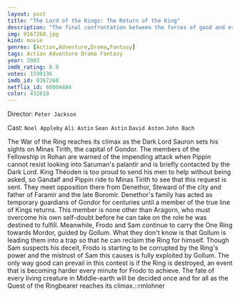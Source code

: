 ```yaml
---
layout: post
title: "The Lord of the Rings: The Return of the King"
description: "The final confrontation between the forces of good and evil fighting for control of the future of Middle-earth. Frodo and Sam reach Mordor in their quest to destroy the One Ring, while Aragorn leads the forces of good against Sauron's evil army at the stone city of Minas Tirith..."
img: 0167260.jpg
kind: movie
genres: [Action,Adventure,Drama,Fantasy]
tags: Action Adventure Drama Fantasy 
year: 2003
imdb_rating: 8.9
votes: 1599136
imdb_id: 0167260
netflix_id: 60004484
color: 432818
---
```

Director: `Peter Jackson`  

Cast: `Noel Appleby` `Ali Astin` `Sean Astin` `David Aston` `John Bach` 

The War of the Ring reaches its climax as the Dark Lord Sauron sets his sights on Minas Tirith, the capital of Gondor. The members of the Fellowship in Rohan are warned of the impending attack when Pippin cannot resist looking into Saruman's palantír and is briefly contacted by the Dark Lord. King Théoden is too proud to send his men to help without being asked, so Gandalf and Pippin ride to Minas Tirith to see that this request is sent. They meet opposition there from Denethor, Steward of the city and father of Faramir and the late Boromir. Denethor's family has acted as temporary guardians of Gondor for centuries until a member of the true line of Kings returns. This member is none other than Aragorn, who must overcome his own self-doubt before he can take on the role he was destined to fulfill. Meanwhile, Frodo and Sam continue to carry the One Ring towards Mordor, guided by Gollum. What they don't know is that Gollum is leading them into a trap so that he can reclaim the Ring for himself. Though Sam suspects his deceit, Frodo is starting to be corrupted by the Ring's power and the mistrust of Sam this causes is fully exploited by Gollum. The only way good can prevail in this contest is if the Ring is destroyed, an event that is becoming harder every minute for Frodo to achieve. The fate of every living creature in Middle-earth will be decided once and for all as the Quest of the Ringbearer reaches its climax.::rmlohner